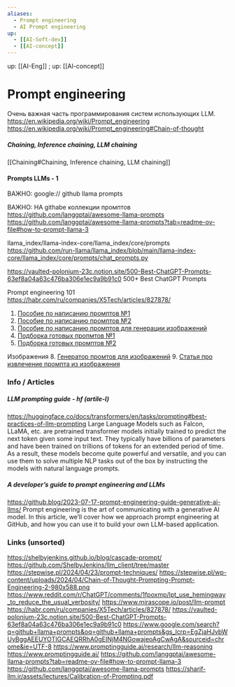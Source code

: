 ```yaml
---
aliases:
  - Prompt engineering
  - AI Prompt engineering
up:
  - [[AI-Soft-dev]]
  - [[AI-concept]]
---
```

up: [[AI-Eng]] ; up:  [[AI-concept]]

# Prompt engineering
Очень важная часть программирования систем использующих LLM.
https://en.wikipedia.org/wiki/Prompt_engineering
https://en.wikipedia.org/wiki/Prompt_engineering#Chain-of-thought

##### Chaining, Inference chaining, LLM chaining
[[Chaining#Chaining, Inference chaining, LLM chaining]]


#### Prompts LLMs - 1
ВАЖНО: google:// github llama prompts

ВАЖНО:
НА githabe коллекции промптов
https://github.com/langgptai/awesome-llama-prompts
https://github.com/langgptai/awesome-llama-prompts?tab=readme-ov-file#how-to-prompt-llama-3

llama_index/llama-index-core/llama_index/core/prompts
https://github.com/run-llama/llama_index/blob/main/llama-index-core/llama_index/core/prompts/chat_prompts.py

https://vaulted-polonium-23c.notion.site/500-Best-ChatGPT-Prompts-63ef8a04a63c476ba306e1ec9a9b91c0
500+ Best ChatGPT Prompts

Prompt engineering 101
https://habr.com/ru/companies/X5Tech/articles/827878/

1. [Пособие по написанию промптов №1](https://www.promptingguide.ai/ru)
2. [Пособие по написанию промптов №2](https://learnprompting.org/docs/intro)
3. [Пособие по написанию промптов для генерации изображений](https://openart.ai/promptbook) 
4. [Подборка готовых пропмтов №1](https://vaulted-polonium-23c.notion.site/500-Best-ChatGPT-Prompts-63ef8a04a63c476ba306e1ec9a9b91c0)
5. [Подборка готовых промптов №2](https://promptvibes.com/)
 
Изображения
8. [Генератор промтов для изображений](https://app.aiprm.com/prompts/1783928876351885312/midjourney-prompt-generator)
9. [Статья про извлечение промпта из изображения](https://blog.pincel.app/ai-prompt-extract/)

### Info / Articles
##### LLM prompting guide - hf (artile-l)
https://huggingface.co/docs/transformers/en/tasks/prompting#best-practices-of-llm-prompting
Large Language Models such as Falcon, LLaMA, etc. are pretrained transformer models initially trained to predict the next token given some input text. They typically have billions of parameters and have been trained on trillions of tokens for an extended period of time. As a result, these models become quite powerful and versatile, and you can use them to solve multiple NLP tasks out of the box by instructing the models with natural language prompts.

##### A developer’s guide to prompt engineering and LLMs
https://github.blog/2023-07-17-prompt-engineering-guide-generative-ai-llms/
Prompt engineering is the art of communicating with a generative AI model. In this article, we’ll cover how we approach prompt engineering at GitHub, and how you can use it to build your own LLM-based application.


### Links (unsorted)

https://shelbyjenkins.github.io/blog/cascade-prompt/
https://github.com/ShelbyJenkins/llm_client/tree/master
https://stepwise.pl/2024/04/23/prompt-techniques/
https://stepwise.pl/wp-content/uploads/2024/04/Chain-of-Thought-Prompting-Prompt-Engineering-2-980x588.png
https://www.reddit.com/r/ChatGPT/comments/1fpoxmp/lpt_use_hemingway_to_reduce_the_usual_verbosity/
https://www.mirascope.io/post/llm-prompt
https://habr.com/ru/companies/X5Tech/articles/827878/
https://vaulted-polonium-23c.notion.site/500-Best-ChatGPT-Prompts-63ef8a04a63c476ba306e1ec9a9b91c0
https://www.google.com/search?q=github+llama+prompts&oq=github+llama+prompts&gs_lcrp=EgZjaHJvbWUyBggAEEUYOTIGCAEQRRhA0gEINjM4NGowajeoAgCwAgA&sourceid=chrome&ie=UTF-8
https://www.promptingguide.ai/research/llm-reasoning
https://www.promptingguide.ai/
https://github.com/langgptai/awesome-llama-prompts?tab=readme-ov-file#how-to-prompt-llama-3
https://github.com/langgptai/awesome-llama-prompts
https://sharif-llm.ir/assets/lectures/Calibration-of-Prompting.pdf

